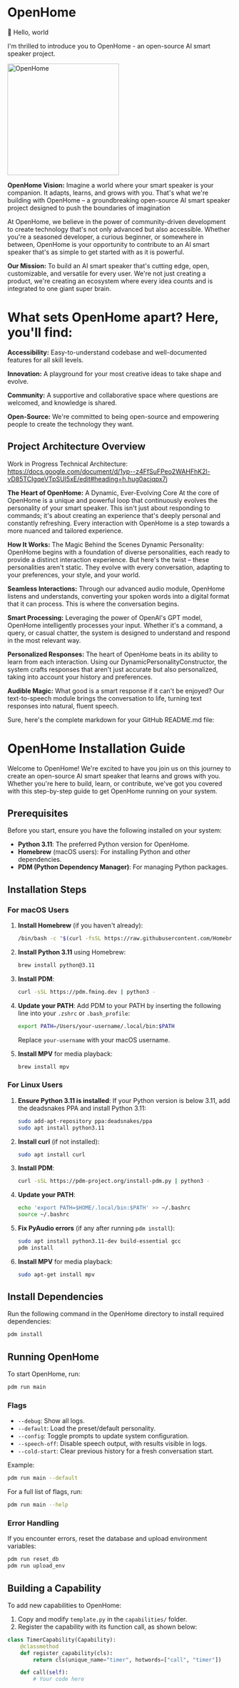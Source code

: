 # OpenHome

👋 Hello, world

I'm thrilled to introduce you to OpenHome - an open-source AI smart speaker project.

<a href='https://openhome.xyz/' target='_blank'>
    <img src='https://i.postimg.cc/02Yq2NgB/OpenHome.png' border='0' alt='OpenHome' width='250' height='250'/>
</a>

<b>OpenHome Vision:</b> Imagine a world where your smart speaker is your companion. It adapts, learns, and grows with you. That's what we're building with OpenHome – a groundbreaking open-source AI smart speaker project designed to push the boundaries of imagination

At OpenHome, we believe in the power of community-driven development to create technology that's not only advanced but also accessible. Whether you're a seasoned developer, a curious beginner, or somewhere in between, OpenHome is your opportunity to contribute to an AI smart speaker that's as simple to get started with as it is powerful.

<b>Our Mission:</b> To build an AI smart speaker that's cutting edge, open, customizable, and versatile for every user. We're not just creating a product, we're creating an ecosystem where every idea counts and is integrated to one giant super brain.

# What sets OpenHome apart? Here, you'll find:

<b>Accessibility:</b> Easy-to-understand codebase and well-documented features for all skill levels.

<b>Innovation:</b>  A playground for your most creative ideas to take shape and evolve.

<b>Community:</b>  A supportive and collaborative space where questions are welcomed, and knowledge is shared.

<b>Open-Source:</b>  We're committed to being open-source and empowering people to create the technology they want.


## Project Architecture Overview
Work in Progress Technical Architecture: https://docs.google.com/document/d/1yp--z4FfSuFPeo2WAHFhK2l-vD85TCIgqeVTpSUI5xE/edit#heading=h.hug0acjqpx7j

<b>The Heart of OpenHome:</b> A Dynamic, Ever-Evolving Core At the core of OpenHome is a unique and powerful loop that continuously evolves the personality of your smart speaker. This isn't just about responding to commands; it's about creating an experience that's deeply personal and constantly refreshing. Every interaction with OpenHome is a step towards a more nuanced and tailored experience.

<b>How It Works:</b> The Magic Behind the Scenes Dynamic Personality: OpenHome begins with a foundation of diverse personalities, each ready to provide a distinct interaction experience. But here's the twist – these personalities aren't static. They evolve with every conversation, adapting to your preferences, your style, and your world.

<b>Seamless Interactions:</b> Through our advanced audio module, OpenHome listens and understands, converting your spoken words into a digital format that it can process. This is where the conversation begins.

<b>Smart Processing:</b> Leveraging the power of OpenAI's GPT model, OpenHome intelligently processes your input. Whether it's a command, a query, or casual chatter, the system is designed to understand and respond in the most relevant way.

<b>Personalized Responses:</b> The heart of OpenHome beats in its ability to learn from each interaction. Using our DynamicPersonalityConstructor, the system crafts responses that aren't just accurate but also personalized, taking into account your history and preferences.

<b>Audible Magic:</b> What good is a smart response if it can't be enjoyed? Our text-to-speech module brings the conversation to life, turning text responses into natural, fluent speech.

Sure, here's the complete markdown for your GitHub README.md file:


# OpenHome Installation Guide

Welcome to OpenHome! We're excited to have you join us on this journey to create an open-source AI smart speaker that learns and grows with you. Whether you're here to build, learn, or contribute, we've got you covered with this step-by-step guide to get OpenHome running on your system.

## Prerequisites

Before you start, ensure you have the following installed on your system:

- **Python 3.11**: The preferred Python version for OpenHome.
- **Homebrew** (macOS users): For installing Python and other dependencies.
- **PDM (Python Dependency Manager)**: For managing Python packages.

## Installation Steps

### For macOS Users

1. **Install Homebrew** (if you haven't already):
   ```sh
   /bin/bash -c "$(curl -fsSL https://raw.githubusercontent.com/Homebrew/install/HEAD/install.sh)"
   ```

2. **Install Python 3.11** using Homebrew:
   ```sh
   brew install python@3.11
   ```

3. **Install PDM**:
   ```sh
   curl -sSL https://pdm.fming.dev | python3 -
   ```

4. **Update your PATH**:
   Add PDM to your PATH by inserting the following line into your `.zshrc` or `.bash_profile`:
   ```sh
   export PATH=/Users/your-username/.local/bin:$PATH
   ```
   Replace `your-username` with your macOS username.

5. **Install MPV** for media playback:
   ```sh
   brew install mpv
   ```

### For Linux Users

1. **Ensure Python 3.11 is installed**:
   If your Python version is below 3.11, add the deadsnakes PPA and install Python 3.11:
   ```bash
   sudo add-apt-repository ppa:deadsnakes/ppa
   sudo apt install python3.11
   ```

2. **Install curl** (if not installed):
   ```bash
   sudo apt install curl
   ```

3. **Install PDM**:
   ```bash
   curl -sSL https://pdm-project.org/install-pdm.py | python3 -
   ```

4. **Update your PATH**:
   ```bash
   echo 'export PATH=$HOME/.local/bin:$PATH' >> ~/.bashrc
   source ~/.bashrc
   ```

5. **Fix PyAudio errors** (if any after running `pdm install`):
   ```bash
   sudo apt install python3.11-dev build-essential gcc
   pdm install
   ```

6. **Install MPV** for media playback:
   ```bash
   sudo apt-get install mpv
   ```

## Install Dependencies

Run the following command in the OpenHome directory to install required dependencies:

```bash
pdm install
```

## Running OpenHome

To start OpenHome, run:

```bash
pdm run main
```

### Flags

- `--debug`: Show all logs.
- `--default`: Load the preset/default personality.
- `--config`: Toggle prompts to update system configuration.
- `--speech-off`: Disable speech output, with results visible in logs.
- `--cold-start`: Clear previous history for a fresh conversation start.

Example:

```bash
pdm run main --default
```

For a full list of flags, run:

```bash
pdm run main --help
```

### Error Handling

If you encounter errors, reset the database and upload environment variables:

```bash
pdm run reset_db
pdm run upload_env
```

## Building a Capability

To add new capabilities to OpenHome:

1. Copy and modify `template.py` in the `capabilities/` folder.
2. Register the capability with its function call, as shown below:

```python
class TimerCapability(Capability):
    @classmethod
    def register_capability(cls):
        return cls(unique_name="timer", hotwords=["call", "timer"])

    def call(self):
        # Your code here
```
